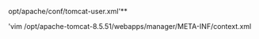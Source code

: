 opt/apache/conf/tomcat-user.xml'**
<role rolename="admin-gui"/> <role rolename="manager-gui"/>
<role rolename="manager-status"/>
<role rolename="manager-script"/>
<role rolename="manager-jmx"/>
<user username="tomcat" password="redhat" roles="admin-gui,manager-gui, manager-stat
manager-script, manager-jmx"/>

'vim /opt/apache-tomcat-8.5.51/webapps/manager/META-INF/context.xml

<!--Valve className="org.apache.catalina.valves.RemoteAddrValve" allow="127\.\d+\.\d+\.\d+|::1|0:0:0:0:0:0:0:1" / -->